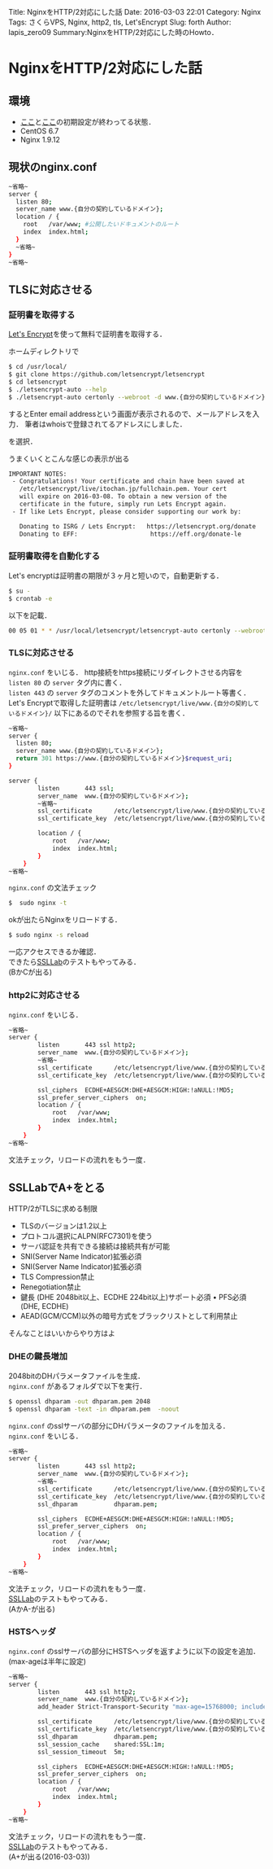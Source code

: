 Title: NginxをHTTP/2対応にした話
Date: 2016-03-03 22:01
Category: Nginx
Tags: さくらVPS, Nginx, http2, tls, Let'sEncrypt
Slug: forth
Author: lapis_zero09
Summary:NginxをHTTP/2対応にした時のHowto．



# NginxをHTTP/2対応にした話

## 環境

  - [ここ](http://qiita.com/lapis_zero09/items/a77db6bbeb5fa83742a6)と[ここ](http://qiita.com/lapis_zero09/items/74b6ac261546dfee077e)の初期設定が終わってる状態．
  - CentOS 6.7
  - Nginx 1.9.12

## 現状のnginx.conf

```bash
~省略~
server {
  listen 80;
  server_name www.{自分の契約しているドメイン};
  location / {
    root   /var/www; #公開したいドキュメントのルート
    index  index.html;
  }
  ~省略~
}
~省略~
```

## TLSに対応させる
### 証明書を取得する
[Let's Encrypt](https://github.com/letsencrypt/letsencrypt)を使って無料で証明書を取得する．

ホームディレクトリで

```bash
$ cd /usr/local/
$ git clone https://github.com/letsencrypt/letsencrypt
$ cd letsencrypt
$ ./letsencrypt-auto --help
$ ./letsencrypt-auto certonly --webroot -d www.{自分の契約しているドメイン} --webroot-path {公開したいドキュメントのルートここでは/var/www}
```

するとEnter email addressという画面が表示されるので、メールアドレスを入力．
筆者はwhoisで登録されてるアドレスにしました．

<Agree> を選択．

うまくいくとこんな感じの表示が出る

```bash
IMPORTANT NOTES:
 - Congratulations! Your certificate and chain have been saved at
   /etc/letsencrypt/live/itochan.jp/fullchain.pem. Your cert
   will expire on 2016-03-08. To obtain a new version of the
   certificate in the future, simply run Lets Encrypt again.
 - If like Lets Encrypt, please consider supporting our work by:

   Donating to ISRG / Lets Encrypt:   https://letsencrypt.org/donate
   Donating to EFF:                    https://eff.org/donate-le
```
### 証明書取得を自動化する
Let's encryptは証明書の期限が３ヶ月と短いので，自動更新する．

```bash
$ su -
$ crontab -e
```

以下を記載．

```bash
00 05 01 * * /usr/local/letsencrypt/letsencrypt-auto certonly --webroot -d www.{自分の契約しているドメイン} --webroot-path {公開したいドキュメントのルートここでは/var/www} --renew-by-default && nginx -s reload
```

### TLSに対応させる

`nginx.conf` をいじる．
http接続をhttps接続にリダイレクトさせる内容を  
`listen 80` の `server` タグ内に書く．  
`listen 443` の `server` タグのコメントを外してドキュメントルート等書く．  
Let's Encryptで取得した証明書は `/etc/letsencrypt/live/www.{自分の契約しているドメイン}/` 以下にあるのでそれを参照する旨を書く．

```bash
~省略~
server {
  listen 80;
  server_name www.{自分の契約しているドメイン};
  return 301 https://www.{自分の契約しているドメイン}$request_uri;
}

server {
        listen       443 ssl;
        server_name  www.{自分の契約しているドメイン};
        ~省略~
        ssl_certificate      /etc/letsencrypt/live/www.{自分の契約しているドメイン}/fullchain.pem;
        ssl_certificate_key  /etc/letsencrypt/live/www.{自分の契約しているドメイン}/privkey.pem;

        location / {
            root   /var/www;
            index  index.html;
        }
    }
~省略~
```

`nginx.conf` の文法チェック  

```bash
$  sudo nginx -t
```

okが出たらNginxをリロードする．  

```bash
$ sudo nginx -s reload
```

一応アクセスできるか確認．  
できたら[SSLLab](https://www.ssllabs.com/ssltest/index.html)のテストもやってみる．  
(BかCが出る)

### http2に対応させる

`nginx.conf` をいじる．

```bash
~省略~
server {
        listen       443 ssl http2;
        server_name  www.{自分の契約しているドメイン};
        ~省略~
        ssl_certificate      /etc/letsencrypt/live/www.{自分の契約しているドメイン}/fullchain.pem;
        ssl_certificate_key  /etc/letsencrypt/live/www.{自分の契約しているドメイン}/privkey.pem;

        ssl_ciphers  ECDHE+AESGCM:DHE+AESGCM:HIGH:!aNULL:!MD5;
        ssl_prefer_server_ciphers  on;
        location / {
            root   /var/www;
            index  index.html;
        }
    }
~省略~
```

文法チェック，リロードの流れをもう一度．  

## SSLLabでA+をとる
HTTP/2がTLSに求める制限

 - TLSのバージョンは1.2以上
 - プロトコル選択にALPN(RFC7301)を使う
 - サーバ認証を共有できる接続は接続共有が可能
 - SNI(Server Name Indicator)拡張必須
 - SNI(Server Name Indicator)拡張必須
 - TLS Compression禁止
 - Renegotiation禁止
 - 鍵長 (DHE 2048bit以上、ECDHE 224bit以上)サポート必須 • PFS必須 (DHE,
ECDHE)
 - AEAD(GCM/CCM)以外の暗号方式をブラックリストとして利用禁止

そんなことはいいからやり方はよ

### DHEの鍵長増加
2048bitのDHパラメータファイルを生成．  
`nginx.conf` があるフォルダで以下を実行．  

```bash
$ openssl dhparam -out dhparam.pem 2048
$ openssl dhparam -text -in dhparam.pem  -noout
```

`nginx.conf` のsslサーバの部分にDHパラメータのファイルを加える．  
`nginx.conf` をいじる．

```bash
~省略~
server {
        listen       443 ssl http2;
        server_name  www.{自分の契約しているドメイン};
        ~省略~
        ssl_certificate      /etc/letsencrypt/live/www.{自分の契約しているドメイン}/fullchain.pem;
        ssl_certificate_key  /etc/letsencrypt/live/www.{自分の契約しているドメイン}/privkey.pem;
        ssl_dhparam          dhparam.pem;

        ssl_ciphers  ECDHE+AESGCM:DHE+AESGCM:HIGH:!aNULL:!MD5;
        ssl_prefer_server_ciphers  on;
        location / {
            root   /var/www;
            index  index.html;
        }
    }
~省略~
```

文法チェック，リロードの流れをもう一度．  
[SSLLab](https://www.ssllabs.com/ssltest/index.html)のテストもやってみる．  
(AかA-が出る)

### HSTSヘッダ
`nginx.conf` のsslサーバの部分にHSTSヘッダを返すように以下の設定を追加．  
(max-ageは半年に設定)  

```bash
~省略~
server {
        listen       443 ssl http2;
        server_name  www.{自分の契約しているドメイン};
        add_header Strict-Transport-Security "max-age=15768000; includeSubdomains";

        ssl_certificate      /etc/letsencrypt/live/www.{自分の契約しているドメイン}/fullchain.pem;
        ssl_certificate_key  /etc/letsencrypt/live/www.{自分の契約しているドメイン}/privkey.pem;
        ssl_dhparam          dhparam.pem;
        ssl_session_cache    shared:SSL:1m;
        ssl_session_timeout  5m;

        ssl_ciphers  ECDHE+AESGCM:DHE+AESGCM:HIGH:!aNULL:!MD5;
        ssl_prefer_server_ciphers  on;
        location / {
            root   /var/www;
            index  index.html;
        }
    }
~省略~
```

文法チェック，リロードの流れをもう一度．  
[SSLLab](https://www.ssllabs.com/ssltest/index.html)のテストもやってみる．  
(A+が出る(2016-03-03))
